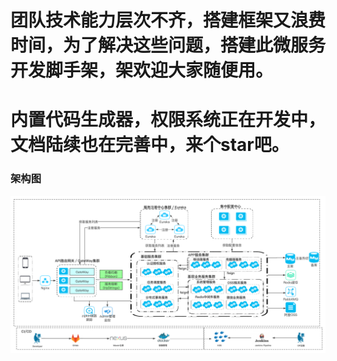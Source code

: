 # 团队技术能力层次不齐，搭建框架又浪费时间，为了解决这些问题，搭建此微服务开发脚手架，架欢迎大家随便用。
# 内置代码生成器，权限系统正在开发中，文档陆续也在完善中，来个star吧。
### 架构图   
![Image text](image/Framework.jpg)
